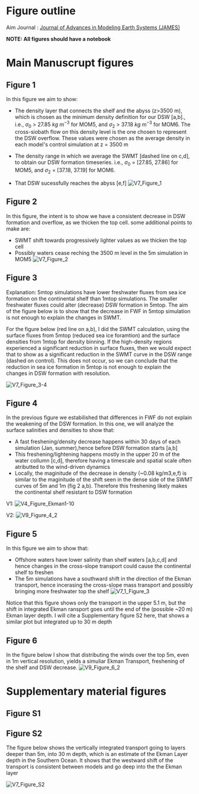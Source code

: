 # Figure outline

Aim Journal : [Journal of Advances in Modeling Earth Systems (JAMES)](https://agupubs.onlinelibrary.wiley.com/journal/19422466/journal-metrics)


**NOTE: All figures should have a notebook**
# Main Manuscrupt figures

## Figure 1 
In this figure we aim to show:
- The density layer that connects the shelf and the abyss (z>3500 m), which is chosen as the minimum density definition for our DSW [a,b]., i.e., $\sigma_0\ >\ 27.85\ kg \ m^{-3}$ for MOM5, and  $\sigma_2\ >\ 37.18\ kg \ m^{-3}$ for MOM6. The cross-siobath flow on this density level is the one chosen to represent the DSW overflow. These values were chosen as the average density in each model's control simulation at z = 3500 m

- The density range in which we average the SWMT [dashed line on c,d], to obtain our DSW formation timeseries. i.e., $\sigma_0\ =\ [27.85,\ 27.86]$ for MOM5, and $\sigma_2\ =\ [37.18,\ 37.19]$ for MOM6.
- That DSW sucessfully reaches the abyss [e,f]
![V7_Figure_1](https://github.com/user-attachments/assets/a9525ec2-0186-43e7-9363-e9039e84bd8b)


## Figure 2
In this figure, the intent is to show we have a consistent decrease in DSW formation and overflow, as we thicken the top cell. some additional points to make are:

- SWMT shift towards progressively lighter values as we thicken the top cell
- Possibly waters cease reching the 3500 m level in the 5m simulation in MOM5
![V7_Figure_2](https://github.com/user-attachments/assets/1d359bfd-3fcf-41b8-8477-8ffb3fe5bf5d)


## Figure 3
Explanation: 5mtop simulations have lower freshwater fluxes from sea ice formation on the continental shelf than 1mtop simulations. The smaller freshwater fluxes could alter (decrease) DSW formation in 5mtop. The aim of the figure below is to show that the decrease in FWF in 5mtop simulation is not enough to explain the changes in SWMT.

For the figure below (red line on a,b), I did the SWMT calculation, using the surface fluxes from 5mtop (reduced sea ice foramtion) and the surface densities from 1mtop for density binning. If the high-density regions experienced a significant reduction in surface fluxes, then we would expect that to show as a significant reduction in the SWMT curve in the DSW range (dashed on control). This does not occur, so we can conclude that the reduction in sea ice formation in 5mtop is not enough to explain the changes in DSW formation with resolution.

![V7_Figure_3-4](https://github.com/user-attachments/assets/00b7ae19-7ea0-4f6f-b0e9-d036158bb7b0)

## Figure 4
In the previous figure we estabilished that differences in FWF do not explain the weakening of the DSW formation. In this one, we will analyze the surface salinities and densities to show that:
- A fast freshening/density decrease happens within 30 days of each simulation (Jan, summer),hence before DSW formation starts [a,b]
- This freshening/lightening happens mostly in the upper 20 m of the water collumn [c,d], therefore having a timescale and spatial scale often atributted to the wind-driven dynamics
- Locally, the maginitude of the decrease in density (~0.08 kg/m3,e,f) is similar to the maginitude of the shift seen in the dense side of the SWMT curves of 5m and 1m (fig 2 a,b). Therefore this freshening likely makes the continental shelf resistant to DSW formation

V1:
![V4_Figure_Ekman1-10](https://github.com/user-attachments/assets/b4f5062b-ea4b-49b9-a539-3c0e9599b95d)

V2:
![V9_Figure_4_2](https://github.com/user-attachments/assets/cfa241be-3545-4317-9d4b-279368a31f9c)

## Figure 5

In this figure we aim to show that:
- Offshore waters have lower salinity than shelf waters [a,b,c,d] and hence changes in the cross-slope transport could cause the continental shelf to freshen
- The 5m simulations have a southward shift in the direction of the Ekman transport, hence incerasing the cross-slope mass transport and possibly bringing more freshwater top the shelf
![V7_1_Figure_3](https://github.com/user-attachments/assets/b975a5da-c95e-4347-a76f-2d2762f544ff)

  
Notice that this figure shows only the transport in the upper 5.1 m, but the shift in integrated Ekman ransport goes until the end of the (possible ~20 m) Ekman layer depth. I will cite a Supplementary figure S2 here, that shows a similar plot but integrated up to 30 m depth

## Figure 6
In the figure below I show that distributing the winds over the top 5m, even in 1m vertical resolution, yields a simuliar Ekman Transport, freshening of the shelf and DSW decrease.
![V9_Figure_6_2](https://github.com/user-attachments/assets/f400ed51-f501-4d5a-b594-361104e983db)


# Supplementary material figures

## Figure S1


## Figure S2
The figure below shows the vertically integrated transport going to layers deeper than 5m, into 30 m depth, which is an estimate of the Ekman Layer depth in the Southern Ocean. It shows that the westward shift of the transport is consistent between models and go deep into the the Ekman layer

![V7_Figure_S2](https://github.com/user-attachments/assets/0bf1ccde-4692-4172-9b48-162b9131f40d)




